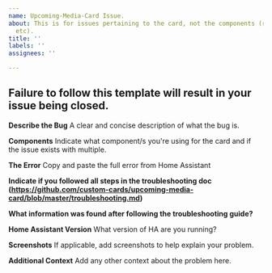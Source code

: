 ```yaml
---
name: Upcoming-Media-Card Issue.
about: This is for issues pertaining to the card, not the components (radarr, sonarr,
  etc).
title: ''
labels: ''
assignees: ''

---
```


## Failure to follow this template will result in your issue being closed.

**Describe the Bug**
A clear and concise description of what the bug is.

**Components**
Indicate what component/s you're using for the card and if the issue exists with multiple.

**The Error**
Copy and paste the full error from Home Assistant

**Indicate if you followed all steps in the troubleshooting doc (https://github.com/custom-cards/upcoming-media-card/blob/master/troubleshooting.md)**

**What information was found after following the troubleshooting guide?**

**Home Assistant Version**
What version of HA are you running?

**Screenshots**
If applicable, add screenshots to help explain your problem.

**Additional Context**
Add any other context about the problem here.
